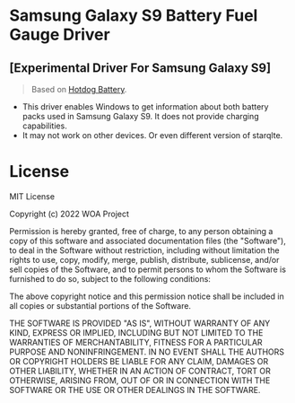 # Samsung Galaxy S9 Battery Fuel Gauge Driver
<!-- 
This driver is designed for the Texas Instrument bq27742-G1 Fuel Gauges found in the Surface Duo (1st Generation) flashed with Microsoft own Firmware. It may work on other devices using the same fuel gauge provided you remove the manufacturer block reading code. -->
## [Experimental Driver For Samsung Galaxy S9]  
> Based on [Hotdog Battery](https://github.com/sunflower2333/HotdogBattery).  
  - This driver enables Windows to get information about both battery packs used in Samsung Galaxy S9. It does not provide charging capabilities.
  - It may not work on other devices. Or even different version of starqlte.

# License

MIT License

Copyright (c) 2022 WOA Project

Permission is hereby granted, free of charge, to any person obtaining a copy
of this software and associated documentation files (the "Software"), to deal
in the Software without restriction, including without limitation the rights
to use, copy, modify, merge, publish, distribute, sublicense, and/or sell
copies of the Software, and to permit persons to whom the Software is
furnished to do so, subject to the following conditions:

The above copyright notice and this permission notice shall be included in all
copies or substantial portions of the Software.

THE SOFTWARE IS PROVIDED "AS IS", WITHOUT WARRANTY OF ANY KIND, EXPRESS OR
IMPLIED, INCLUDING BUT NOT LIMITED TO THE WARRANTIES OF MERCHANTABILITY,
FITNESS FOR A PARTICULAR PURPOSE AND NONINFRINGEMENT. IN NO EVENT SHALL THE
AUTHORS OR COPYRIGHT HOLDERS BE LIABLE FOR ANY CLAIM, DAMAGES OR OTHER
LIABILITY, WHETHER IN AN ACTION OF CONTRACT, TORT OR OTHERWISE, ARISING FROM,
OUT OF OR IN CONNECTION WITH THE SOFTWARE OR THE USE OR OTHER DEALINGS IN THE
SOFTWARE.
